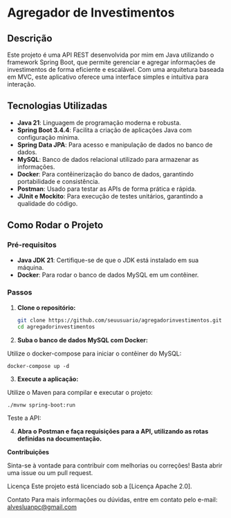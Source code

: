 # Agregador de Investimentos

## Descrição

Este projeto é uma API REST desenvolvida por mim em Java utilizando o framework Spring Boot, que permite gerenciar e agregar informações de investimentos de forma eficiente e escalável. Com uma arquitetura baseada em MVC, este aplicativo oferece uma interface simples e intuitiva para interação.

## Tecnologias Utilizadas

- **Java 21**: Linguagem de programação moderna e robusta.
- **Spring Boot 3.4.4**: Facilita a criação de aplicações Java com configuração mínima.
- **Spring Data JPA**: Para acesso e manipulação de dados no banco de dados.
- **MySQL**: Banco de dados relacional utilizado para armazenar as informações.
- **Docker**: Para contêinerização do banco de dados, garantindo portabilidade e consistência.
- **Postman**: Usado para testar as APIs de forma prática e rápida.
- **JUnit e Mockito**: Para execução de testes unitários, garantindo a qualidade do código.

## Como Rodar o Projeto

### Pré-requisitos

- **Java JDK 21**: Certifique-se de que o JDK está instalado em sua máquina.
- **Docker**: Para rodar o banco de dados MySQL em um contêiner.

### Passos

1. **Clone o repositório:**

    ```bash
   git clone https://github.com/seuusuario/agregadorinvestimentos.git
   cd agregadorinvestimentos

2. **Suba o banco de dados MySQL com Docker:**

Utilize o docker-compose para iniciar o contêiner do MySQL:

    docker-compose up -d

3. **Execute a aplicação:**

Utilize o Maven para compilar e executar o projeto:

    ./mvnw spring-boot:run

Teste a API:

4. **Abra o Postman e faça requisições para a API, utilizando as rotas definidas na documentação.**

**Contribuições**

Sinta-se à vontade para contribuir com melhorias ou correções! Basta abrir uma issue ou um pull request.

Licença
Este projeto está licenciado sob a [Licença Apache 2.0].

Contato
Para mais informações ou dúvidas, entre em contato pelo e-mail: alvesluanpc@gmail.com
